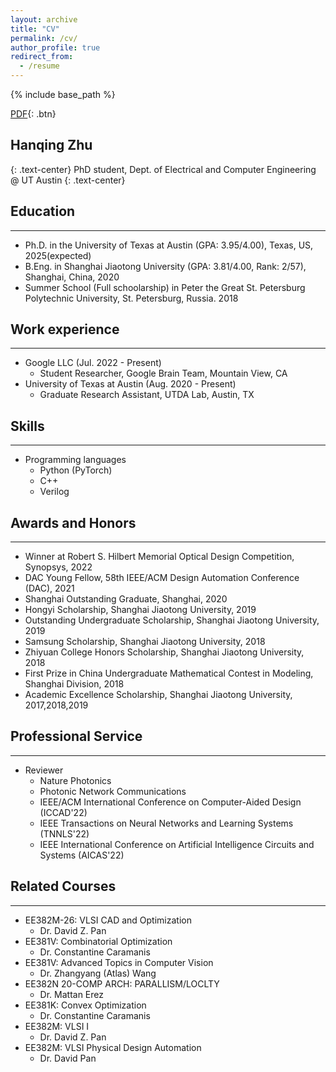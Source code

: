 ```yaml
---
layout: archive
title: "CV"
permalink: /cv/
author_profile: true
redirect_from:
  - /resume
---
```


{% include base_path %}

[PDF](/files/resume/CV_ZHQ_07_2022.pdf){: .btn}

## Hanqing Zhu

{: .text-center}
PhD student, Dept. of Electrical and Computer Engineering @ UT Austin
{: .text-center}

## Education

------

* Ph.D. in the University of Texas at Austin (GPA: 3.95/4.00), Texas, US, 2025(expected)
* B.Eng. in Shanghai Jiaotong University (GPA: 3.81/4.00, Rank: 2/57), Shanghai, China, 2020
* Summer School (Full schoolarship) in Peter the Great St. Petersburg Polytechnic University, St. Petersburg, Russia. 2018

## Work experience

------

* Google LLC (Jul. 2022 - Present)
  * Student Researcher, Google Brain Team, Mountain View, CA
* University of Texas at Austin (Aug. 2020 - Present)
  * Graduate Research Assistant, UTDA Lab, Austin, TX

## Skills

------

* Programming languages
  * Python (PyTorch)
  * C++
  * Verilog

## Awards and Honors

------

* Winner at Robert S. Hilbert Memorial Optical Design Competition, Synopsys, 2022
* DAC Young Fellow, 58th IEEE/ACM Design Automation Conference (DAC), 2021
* Shanghai Outstanding Graduate, Shanghai, 2020
* Hongyi Scholarship, Shanghai Jiaotong University, 2019
* Outstanding Undergraduate Scholarship, Shanghai Jiaotong University, 2019
* Samsung Scholarship, Shanghai Jiaotong University, 2018
* Zhiyuan College Honors Scholarship, Shanghai Jiaotong University, 2018
* First Prize in China Undergraduate Mathematical Contest in Modeling, Shanghai Division, 2018
* Academic Excellence Scholarship, Shanghai Jiaotong University, 2017,2018,2019

## Professional Service

------

* Reviewer
  * Nature Photonics
  * Photonic Network Communications
  * IEEE/ACM International Conference on Computer-Aided Design (ICCAD'22)
  * IEEE Transactions on Neural Networks and Learning Systems (TNNLS'22)
  * IEEE International Conference on Artificial Intelligence Circuits and Systems (AICAS'22)

## Related Courses

------

* EE382M-26: VLSI CAD and Optimization
  * Dr. David Z. Pan
* EE381V: Combinatorial Optimization
  * Dr. Constantine Caramanis
* EE381V: Advanced Topics in Computer Vision
  * Dr. Zhangyang (Atlas) Wang
* EE382N 20-COMP ARCH: PARALLISM/LOCLTY
  * Dr. Mattan Erez
* EE381K: Convex Optimization
  * Dr. Constantine Caramanis
* EE382M: VLSI I
  * Dr. David Z. Pan
* EE382M: VLSI Physical Design Automation
  * Dr. David Pan
